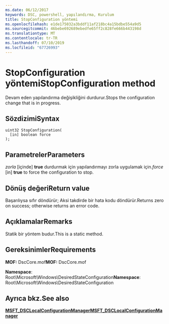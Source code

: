 ```yaml
---
ms.date: 06/12/2017
keywords: DSC, powershell, yapılandırma, Kurulum
title: StopConfiguration yöntemi
ms.openlocfilehash: e1de175032a3bddf11af218bc4a15bdbe554a9d5
ms.sourcegitcommit: 46bebe692689ebedfe65ff2c828fe666b443198d
ms.translationtype: MT
ms.contentlocale: tr-TR
ms.lasthandoff: 07/10/2019
ms.locfileid: "67726993"
---
```

# <a name="stopconfiguration-method"></a><span data-ttu-id="449eb-103">StopConfiguration yöntemi</span><span class="sxs-lookup"><span data-stu-id="449eb-103">StopConfiguration method</span></span>

<span data-ttu-id="449eb-104">Devam eden yapılandırma değişikliğini durdurur.</span><span class="sxs-lookup"><span data-stu-id="449eb-104">Stops the configuration change that is in progress.</span></span>

## <a name="syntax"></a><span data-ttu-id="449eb-105">Sözdizimi</span><span class="sxs-lookup"><span data-stu-id="449eb-105">Syntax</span></span>

```mof
uint32 StopConfiguration(
  [in] boolean force
);
```

## <a name="parameters"></a><span data-ttu-id="449eb-106">Parametreler</span><span class="sxs-lookup"><span data-stu-id="449eb-106">Parameters</span></span>

<span data-ttu-id="449eb-107">*zorla* \[içinde\] **true** durdurmak için yapılandırmayı zorla uygulamak için.</span><span class="sxs-lookup"><span data-stu-id="449eb-107">*force* \[in\] **true** to force the configuration to stop.</span></span>

## <a name="return-value"></a><span data-ttu-id="449eb-108">Dönüş değeri</span><span class="sxs-lookup"><span data-stu-id="449eb-108">Return value</span></span>

<span data-ttu-id="449eb-109">Başarılıysa sıfır döndürür; Aksi takdirde bir hata kodu döndürür.</span><span class="sxs-lookup"><span data-stu-id="449eb-109">Returns zero on success; otherwise returns an error code.</span></span>

## <a name="remarks"></a><span data-ttu-id="449eb-110">Açıklamalar</span><span class="sxs-lookup"><span data-stu-id="449eb-110">Remarks</span></span>

<span data-ttu-id="449eb-111">Statik bir yöntem budur.</span><span class="sxs-lookup"><span data-stu-id="449eb-111">This is a static method.</span></span>

## <a name="requirements"></a><span data-ttu-id="449eb-112">Gereksinimler</span><span class="sxs-lookup"><span data-stu-id="449eb-112">Requirements</span></span>

<span data-ttu-id="449eb-113">**MOF:** DscCore.mof</span><span class="sxs-lookup"><span data-stu-id="449eb-113">**MOF:** DscCore.mof</span></span>

<span data-ttu-id="449eb-114">**Namespace**: Root\Microsoft\Windows\DesiredStateConfiguration</span><span class="sxs-lookup"><span data-stu-id="449eb-114">**Namespace**: Root\Microsoft\Windows\DesiredStateConfiguration</span></span>

## <a name="see-also"></a><span data-ttu-id="449eb-115">Ayrıca bkz.</span><span class="sxs-lookup"><span data-stu-id="449eb-115">See also</span></span>

[<span data-ttu-id="449eb-116">**MSFT_DSCLocalConfigurationManager**</span><span class="sxs-lookup"><span data-stu-id="449eb-116">**MSFT_DSCLocalConfigurationManager**</span></span>](msft-dsclocalconfigurationmanager.md)
